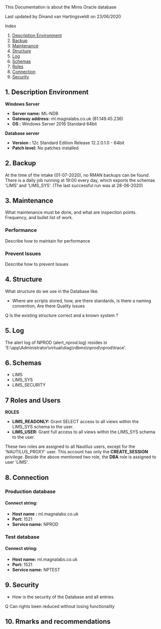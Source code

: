 This Documentation is about the Mims Oracle database 

Last updated by 
Dinand van Hartingsveldt
on 
23/06/2020

Index

1. [ Description Environment ](#desc)
2. [ Backup ](#backup)
3. [ Maintenance ](#Maintenance)
4. [ Structure ](#Structure)
5. [ Log ](#Log)
6. [ Schemas ](#Schemas)
7. [ Roles ](#Roles)
8. [ Connection ](#Connection)
9. [ Security ](#Security)

<a name="desc"></a>
## 1. Description Environment

**Windows Server** 
* **Server name:**     ML-NDB
* **Gateway address:** ml.magnalabs.co.uk  (81.149.45.236)
* **OS :**             Windows Server 2016 Standard 64bit

**Database server**
* **Version :**  12c Standard Edition Release 12.2.0.1.0 - 64bit 
* **Patch level:** No patches installed

<a name="backup"></a>
## 2. Backup

At the time of the intake (01-07-2020), no RMAN backups can be found.  
There is a daily job running at 19:00 every day, which exports the schemas 'LIMS' and 'LIMS_SYS'. (The last successful run was at 28-06-2020)


<a name="Maintenance"></a>
## 3. Maintenance

What maintenance must be done, and what are inspection points. Frequency, and bullet list of work.
### Performance
Describe how to maintain for performance

### Prevent Issues
Describe how to prevent Issues

<a name="Structure"></a>
## 4. Structure

What structure do we use in the Database like.
- Where are scripts stored, how, are there standards, Is there a naming convention, Are there Quality issues

Q Is the existing structure correct and a known system ?

<a name="Log"></a>
## 5. Log

The alert log of NPROD (alert_nprod.log) resides in 'E:\app\Administrator\virtual\diag\rdbms\nprod\nprod\trace'.


<a name="Schemas"></a>
## 6. Schemas 

* LIMS
* LIMS_SYS
* LIMS_SECURITY

<a name="Roles"></a>
## 7 Roles and Users

**ROLES**
 
 * **LIMS_READONLY:** Grant SELECT access to all views within the LIMS_SYS schema to the user.
 * **LIMS_USER:** Grant full access to all views within the LIMS_SYS schema to the user.
 
 These two roles are assigned to all Nautilus users, except for the 'NAUTILUS_PROXY' user. This account has only the **CREATE_SESSION** privilege.
 Beside the above mentioned two role, the **DBA** role is assigned to user 'LIMS'.
 

<a name="Connection"></a>
## 8. Connection

### Production database

#### Connect string:
*	**Host name :** ml.magnalabs.co.uk  
*	**Port:** 1521
*	**Service name:** NPROD


### Test database

#### Connect string:

* **Host name:** ml.magnalabs.co.uk
* **Port:** 1521
* **Service name:** NPTEST

<a name="Security"></a>
## 9. Security

- How is the security of the Database and all entries. 

Q Can rights been reduced without losing functionality

## 10. Rmarks and recommendations
